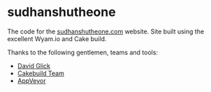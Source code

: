 sudhanshutheone
========

The code for the [sudhanshutheone.com](http://www.sudhanshutheone.com) website.
Site built using the excellent Wyam.io and Cake build.

Thanks to the following gentlemen, teams and tools:

- [David Glick](https://github.com/daveaglick)
- [Cakebuild Team](https://github.com/cake-build/cake)
- [AppVeyor](https://www.appveyor.com/)
